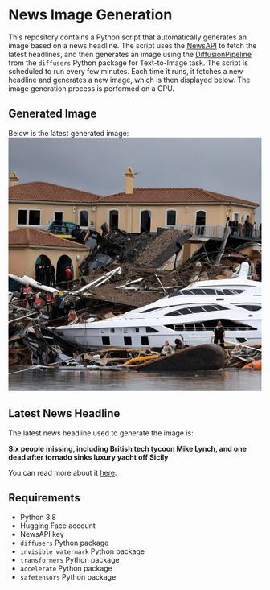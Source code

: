 # News Image Generation
This repository contains a Python script that automatically generates an image based on a news headline. The script uses the [NewsAPI](https://newsapi.org/) to fetch the latest headlines, and then generates an image using the [DiffusionPipeline](https://github.com/huggingface/diffusers) from the `diffusers` Python package for Text-to-Image task.
The script is scheduled to run every few minutes. Each time it runs, it fetches a new headline and generates a new image, which is then displayed below. The image generation process is performed on a GPU.

## Generated Image
Below is the latest generated image:
![Generated Image](image.png)

## Latest News Headline
The latest news headline used to generate the image is:

**Six people missing, including British tech tycoon Mike Lynch, and one dead after tornado sinks luxury yacht off Sicily**

You can read more about it [here](https://news.google.com/rss/articles/CBMimwFBVV95cUxPM25HLVJUaXFkdHE0eDZKVlZONnQ5WUYtWkZmSm5fZjZlNjVVX1k1OWROM1lnYVFadUp3UHRsUjl0RExPLS1BSDNUVWl4YTdWZ0pJTWxKRU56bW9WUkJyak9iWXpZa1FReVpOVUM5S193WXUtWklfWUtYNTJycGpocXd4RUV4MDNqMkdxa05fUkdCVlFvZjBMYWZQc9IBkgFBVV95cUxPc0JWR2MzS1FzSUU0TVVWakhLdjlOaE5KSG01SW84WWVvNWpPNVNNUkdzNkhSN2xzVTZ0ZFlGbkNlWWttdENLQ0tjb0daZ0RLSmtBY2dOMXZ4bHFsdGdteTZEblJwMTEwaDhscXRUT2FBNEJtM05JT204TXJ6d3QzZjJURkdEbXROeFpDUmZoaExtQQ?oc=5).

## Requirements
- Python 3.8
- Hugging Face account
- NewsAPI key
- `diffusers` Python package
- `invisible_watermark` Python package
- `transformers` Python package
- `accelerate` Python package
- `safetensors` Python package
